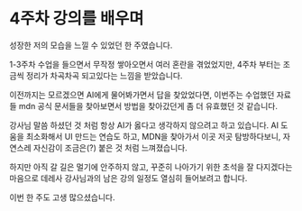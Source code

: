 <!-- 여기에 4주차 회고 내용을 작성해주세요 -->

# 4주차 강의를 배우며

성장한 저의 모습을 느낄 수 있었던 한 주였습니다.

1-3주차 수업을 들으면서 무작정 쌓아오면서 여러 혼란을 겪었었지만, 4주차 부터는 조금씩 정리가 차곡차곡 되고있다는 느낌을 받았습니다.

이전까지는 모르겠으면 AI에게 물어봐가면서 답을 찾았었다면, 이번주는 수업했던 자료들 mdn 공식 문서들을 찾아보면서 방법을 찾아갔던게 좀 더 유효했던 것 같습니다.

강사님 말씀 하셨던 것 처럼 항상 AI가 옳다고 생각하지 않으려고 하고 있습니다. AI 도움을 최소화해서 UI 만드는 연습도 하고, MDN을 찾아가서 이곳 저곳 탐방하다보니, 자연스레 자신감이 조금은(?) 붙은 것 처럼 느껴졌습니다.

하지만 아직 갈 길은 멀기에 안주하지 않고, 꾸준히 나아가기 위한 초석을 잘 다지겠다는 마음으로 데레사 강사님과의 남은 강의 일정도 열심히 들어보려고 합니다.

이번 한 주도 고생 많으셨습니다.
